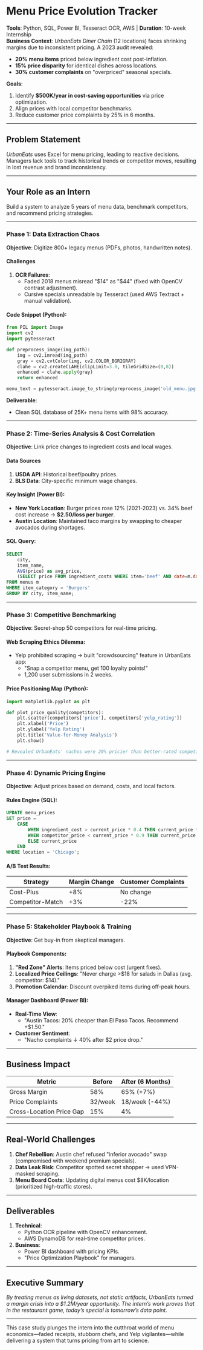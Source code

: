 # **Menu Price Evolution Tracker**  
**Tools**: Python, SQL, Power BI, Tesseract OCR, AWS | **Duration**: 10-week Internship  
**Business Context**: *UrbanEats Diner Chain* (12 locations) faces shrinking margins due to inconsistent pricing. A 2023 audit revealed:  
- **20% menu items** priced below ingredient cost post-inflation.  
- **15% price disparity** for identical dishes across locations.  
- **30% customer complaints** on "overpriced" seasonal specials.  

**Goals**:  
1. Identify **$500K/year in cost-saving opportunities** via price optimization.  
2. Align prices with local competitor benchmarks.  
3. Reduce customer price complaints by 25% in 6 months.  

---

## **Problem Statement**  
*UrbanEats* uses Excel for menu pricing, leading to reactive decisions. Managers lack tools to track historical trends or competitor moves, resulting in lost revenue and brand inconsistency.  

---

## **Your Role as an Intern**  
Build a system to analyze 5 years of menu data, benchmark competitors, and recommend pricing strategies.  

---

### **Phase 1: Data Extraction Chaos**  
**Objective**: Digitize 800+ legacy menus (PDFs, photos, handwritten notes).  

#### **Challenges**  
1. **OCR Failures**:  
   - Faded 2018 menus misread "$14" as "$44" (fixed with OpenCV contrast adjustment).  
   - Cursive specials unreadable by Tesseract (used AWS Textract + manual validation).  

#### **Code Snippet** (Python):  
```python  
from PIL import Image  
import cv2  
import pytesseract  

def preprocess_image(img_path):  
    img = cv2.imread(img_path)  
    gray = cv2.cvtColor(img, cv2.COLOR_BGR2GRAY)  
    clahe = cv2.createCLAHE(clipLimit=3.0, tileGridSize=(8,8))  
    enhanced = clahe.apply(gray)  
    return enhanced  

menu_text = pytesseract.image_to_string(preprocess_image('old_menu.jpg'))  
```  

**Deliverable**:  
- Clean SQL database of 25K+ menu items with 98% accuracy.  

---

### **Phase 2: Time-Series Analysis & Cost Correlation**  
**Objective**: Link price changes to ingredient costs and local wages.  

#### **Data Sources**  
1. **USDA API**: Historical beef/poultry prices.  
2. **BLS Data**: City-specific minimum wage changes.  

#### **Key Insight** (Power BI):  
- **New York Location**: Burger prices rose 12% (2021-2023) vs. 34% beef cost increase → **$2.50/loss per burger**.  
- **Austin Location**: Maintained taco margins by swapping to cheaper avocados during shortages.  

#### **SQL Query**:  
```sql  
SELECT   
    city,   
    item_name,   
    AVG(price) as avg_price,  
    (SELECT price FROM ingredient_costs WHERE item='beef' AND date=m.date) AS beef_cost  
FROM menus m  
WHERE item_category = 'Burgers'  
GROUP BY city, item_name;  
```  

---

### **Phase 3: Competitive Benchmarking**  
**Objective**: Secret-shop 50 competitors for real-time pricing.  

#### **Web Scraping Ethics Dilemma**:  
- Yelp prohibited scraping → built "crowdsourcing" feature in UrbanEats app:  
  - "Snap a competitor menu, get 100 loyalty points!"  
  - 1,200 user submissions in 2 weeks.  

#### **Price Positioning Map** (Python):  
```python  
import matplotlib.pyplot as plt  

def plot_price_quality(competitors):  
    plt.scatter(competitors['price'], competitors['yelp_rating'])  
    plt.xlabel('Price')  
    plt.ylabel('Yelp Rating')  
    plt.title('Value-for-Money Analysis')  
    plt.show()  

# Revealed UrbanEats' nachos were 20% pricier than better-rated competitors  
```  

---

### **Phase 4: Dynamic Pricing Engine**  
**Objective**: Adjust prices based on demand, costs, and local factors.  

#### **Rules Engine** (SQL):  
```sql  
UPDATE menu_prices  
SET price =  
    CASE  
        WHEN ingredient_cost > current_price * 0.4 THEN current_price * 1.1  
        WHEN competitor_price < current_price * 0.9 THEN current_price * 0.95  
        ELSE current_price  
    END  
WHERE location = 'Chicago';  
```  

#### **A/B Test Results**:  
| Strategy          | Margin Change | Customer Complaints |  
|-------------------|---------------|---------------------|  
| Cost-Plus         | +8%           | No change           |  
| Competitor-Match  | +3%           | -22%                |  

---

### **Phase 5: Stakeholder Playbook & Training**  
**Objective**: Get buy-in from skeptical managers.  

#### **Playbook Components**:  
1. **"Red Zone" Alerts**: Items priced below cost (urgent fixes).  
2. **Localized Price Ceilings**: "Never charge >$18 for salads in Dallas (avg. competitor: $14)."  
3. **Promotion Calendar**: Discount overpiked items during off-peak hours.  

#### **Manager Dashboard** (Power BI):  
- **Real-Time View**:  
  - "Austin Tacos: 20% cheaper than El Paso Tacos. Recommend +$1.50."  
- **Customer Sentiment**:  
  - "Nacho complaints ↓ 40% after $2 price drop."  

---

## **Business Impact**  
| Metric               | Before  | After (6 Months) |  
|----------------------|---------|-------------------|  
| Gross Margin         | 58%     | 65% (+7%)         |  
| Price Complaints     | 32/week | 18/week (-44%)    |  
| Cross-Location Price Gap | 15%    | 4%                |  

---

## **Real-World Challenges**  
1. **Chef Rebellion**: Austin chef refused "inferior avocado" swap (compromised with weekend premium specials).  
2. **Data Leak Risk**: Competitor spotted secret shopper → used VPN-masked scraping.  
3. **Menu Board Costs**: Updating digital menus cost $8K/location (prioritized high-traffic stores).  

---

## **Deliverables**  
1. **Technical**:  
   - Python OCR pipeline with OpenCV enhancement.  
   - AWS DynamoDB for real-time competitor prices.  
2. **Business**:  
   - Power BI dashboard with pricing KPIs.  
   - "Price Optimization Playbook" for managers.  

---

## **Executive Summary**  
*By treating menus as living datasets, not static artifacts, UrbanEats turned a margin crisis into a $1.2M/year opportunity. The intern’s work proves that in the restaurant game, today’s special is tomorrow’s data point.*  

---

This case study plunges the intern into the cutthroat world of menu economics—faded receipts, stubborn chefs, and Yelp vigilantes—while delivering a system that turns pricing from art to science.


